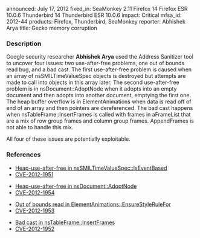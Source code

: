 announced: July 17, 2012
fixed_in: SeaMonkey 2.11
          Firefox 14
          Firefox ESR 10.0.6
          Thunderbird 14
          Thunderbird ESR 10.0.6
impact: Critical
mfsa_id: 2012-44
products: Firefox, Thunderbird, SeaMonkey
reporter: Abhishek Arya
title: Gecko memory corruption

<h3>Description</h3>

<p>Google security researcher <strong>Abhishek Arya</strong> used the Address
Sanitizer tool to uncover four issues: two use-after-free problems, one out of
bounds read bug, and a bad cast. The first use-after-free problem is caused
when an array of nsSMILTimeValueSpec objects is destroyed but attempts are made
to call into objects in this array later. The second use-after-free problem is
in nsDocument::AdoptNode when it adopts into an empty document and then adopts
into another document, emptying the first one. The heap buffer overflow is in
ElementAnimations when data is read off of end of an array and then pointers are
dereferenced. The bad cast happens when nsTableFrame::InsertFrames is called
with frames in aFrameList that are a mix of row group frames and column group
frames. AppendFrames is not able to handle this mix.</p>

<p>All four of these issues are potentially exploitable.
</p>


<h3>References</h3>

<ul>
  <li><a href="https://bugzilla.mozilla.org/show_bug.cgi?id=752902">
      Heap-use-after-free in nsSMILTimeValueSpec::IsEventBased</a></li> 
  <li><a href="http://cve.mitre.org/cgi-bin/cvename.cgi?name=CVE-2012-1951" class="ex-ref">CVE-2012-1951</a></li>
</ul>

<ul>
  <li><a href="https://bugzilla.mozilla.org/show_bug.cgi?id=765139">
      Heap-use-after-free in nsDocument::AdoptNode</a></li>
  <li><a href="http://cve.mitre.org/cgi-bin/cvename.cgi?name=CVE-2012-1954" class="ex-ref">CVE-2012-1954</a></li>
</ul>

<ul>
  <li><a href="https://bugzilla.mozilla.org/show_bug.cgi?id=765218">
      Out of bounds read in ElementAnimations::EnsureStyleRuleFor</a></li>
  <li><a href="http://cve.mitre.org/cgi-bin/cvename.cgi?name=CVE-2012-1953" class="ex-ref">CVE-2012-1953</a></li>
</ul>

<ul>
  <li><a href="https://bugzilla.mozilla.org/show_bug.cgi?id=759249">
      Bad cast in nsTableFrame::InsertFrames</a></li>
  <li><a href="http://cve.mitre.org/cgi-bin/cvename.cgi?name=CVE-2012-1952" class="ex-ref">CVE-2012-1952</a></li>
</ul>


